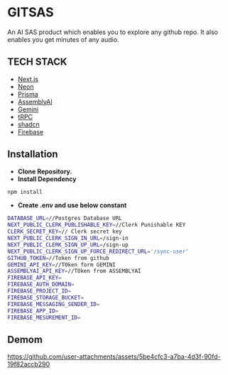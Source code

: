 # GITSAS

An AI SAS product which enables you to explore any github repo.
It also enables you get minutes of any audio.

## TECH STACK

- [Next.js](https://nextjs.org)
- [Neon](https://console.neon.tech/)
- [Prisma](https://prisma.io)
- [AssemblyAI](https://www.assemblyai.com/)
- [Gemini](https://gemini.google.com/)
- [tRPC](https://trpc.io)
- [shadcn](https://ui.shadcn.com/)
- [Firebase](https://firebase.google.com/)

## Installation

- **Clone Repository.**
- **Install Dependency**
```bash
npm install
```
- **Create .env and use below constant**

```bash
DATABASE_URL=//Postgres Database URL
NEXT_PUBLIC_CLERK_PUBLISHABLE_KEY=//Clerk Punishable KEY
CLERK_SECRET_KEY=// Clerk secret key
NEXT_PUBLIC_CLERK_SIGN_IN_URL=/sign-in
NEXT_PUBLIC_CLERK_SIGN_UP_URL=/sign-up
NEXT_PUBLIC_CLERK_SIGN_UP_FORCE_REDIRECT_URL='/sync-user'
GITHUB_TOKEN=//Token from github
GEMINI_API_KEY=//TOken form GEMINI
ASSEMBLYAI_API_KEY=//TOken from ASSEMBLYAI
FIREBASE_API_KEY=
FIREBASE_AUTH_DOMAIN=
FIREBASE_PROJECT_ID=
FIREBASE_STORAGE_BUCKET=
FIREBASE_MESSAGING_SENDER_ID=
FIREBASE_APP_ID=
FIREBASE_MESUREMENT_ID=
```
## Demom


https://github.com/user-attachments/assets/5be4cfc3-a7ba-4d3f-90fd-19f82accb290



